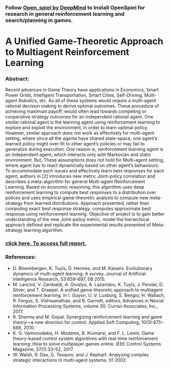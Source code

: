 ### Follow [Open_spiel by DeepMind](https://github.com/deepmind/open_spiel) to Install OpenSpiel for research in general reinforcement learning and search/planning in games. 


# A Unified Game-Theoretic Approach to Multiagent Reinforcement Learning

### Abstract:

Recent advances in Game Theory have applications in Economics, Smart Power Grids,
Intelligent Transportation, Smart Cities, Self-Driving, Multi-agent Robotics, etc. As all of
these systems would require a multi-agent rational decision making to derive optimal outcomes. These procedure of achieving maximum payoff, would often lead towards competing or
cooperative strategy outcomes for an independent rational agent. One similar rational agent
is the learning agent using reinforcement learning to explore and exploit the environment,
in order to learn optimal policy. However, similar approach does not work as effectively for
multi-agent setting, where since all the agents have shared state-space, one agent’s learned
policy might over-fit to other agent’s policies or may fail to generalize during execution. One
reason is, reinforcement learning agent is an independent agent, which interacts only with
Markovian and static environment. But, These assumptions does not hold for Multi-agent
setting, where agent has to react dynamically based on other agent’s behaviours. To accommodate such issues and effectively learn best responses for each agent, authors in [2] introduces
new metric Joint-policy correlation and describes a meta-algorithm for general Multi-agent
Reinforcement Learning. Based on economic reasoning, this algorithm uses deep reinforcement learning to compute best responses to a distribution over polices and uses empirical
game-theoretic analysis to compute new meta-strategy from learned distributions. Approach
presented, rather than computing exact best response strategy, computes approximate best
response using reinforcement learning. Objective of project is to gain better understanding
of the new Joint-policy metric, model the hierarchical approach defined and replicate the experimental results presented of Meta-strategy learning algorithm.

### [click here, To access full report.](https://github.com/pathu007/PSRO-DCH---Multi-Agent-RL-with-Game-Theory./blob/main/PSRO_DCH_Multi-Agent_RL.pdf)

### References:

- D. Bloembergen, K. Tuyls, D. Hennes, and M. Kaisers. Evolutionary dynamics of multi-agent learning:
A survey. Journal of Artificial Intelligence Research, 53:659–697, 08 2015.
- M. Lanctot, V. Zambaldi, A. Gruslys, A. Lazaridou, K. Tuyls, J. Perolat, D. Silver, and T. Graepel.
A unified game-theoretic approach to multiagent reinforcement learning. In I. Guyon, U. V. Luxburg,
S. Bengio, H. Wallach, R. Fergus, S. Vishwanathan, and R. Garnett, editors, Advances in Neural Information Processing Systems, volume 30. Curran Associates, Inc., 2017.
- R. Sharma and M. Gopal. Synergizing reinforcement learning and game theory—a new direction for
control. Applied Soft Computing, 10(3):675–688, 2010.
- K. G. Vamvoudakis, H. Modares, B. Kiumarsi, and F. L. Lewis. Game theory-based control system
algorithms with real-time reinforcement learning: How to solve multiplayer games online. IEEE Control
Systems Magazine, 37(1):33–52, 2017.
- W. Walsh, R. Das, G. Tesauro, and J. Kephart. Analyzing complex strategic interactions in multi-agent
systems. 01 2002.
